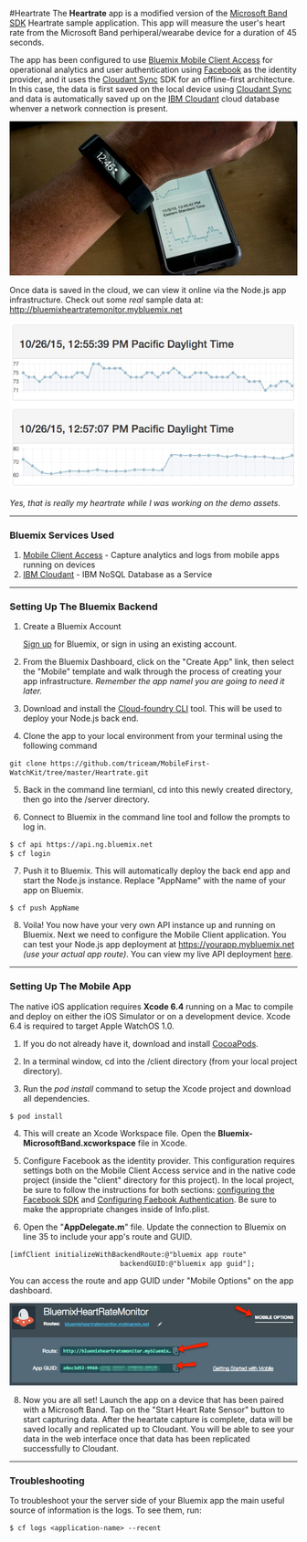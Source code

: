 #Heartrate
The **Heartrate** app is a modified version of the [Microsoft Band SDK](band_sdk) Heartrate sample application.   This app will measure the user's heart rate from the Microsoft Band perhiperal/wearabe device for a duration of 45 seconds.  

The app has been configured to use [Bluemix Mobile Client Access](ama_url) for operational analytics and user authentication using [Facebook](facebook_auth) as the identity provider, and it uses the [Cloudant Sync](cloudant_sync) SDK for an offline-first architecture.  In this case, the data is first saved on the local device using [Cloudant Sync](cloudant_sync) and data is automatically saved  up on the [IBM Cloudant](cloudant) cloud database whenver a network connection is present.

![Microsft Band on wrist with iPhone in Background](./github_content/heartrate.jpg)
 
 Once data is saved in the cloud, we can view it online via the Node.js app infrastructure.  Check out some *real* sample data at: http://bluemixheartratemonitor.mybluemix.net 
 
![Heartrate data displayed on the web](./github_content/heartrate-web.jpg)

*Yes, that is really my heartrate while I was working on the demo assets.*

---

### Bluemix Services Used

1. [Mobile Client Access][ama_url] - Capture analytics and logs from mobile apps running on devices
2. [IBM Cloudant][cloudant] - IBM NoSQL Database as a Service

---

### Setting Up The Bluemix Backend


1. Create a Bluemix Account

    [Sign up][bluemix_signup_url] for Bluemix, or sign in using an existing account.
	
2. From the Bluemix Dashboard, click on the "Create App" link, then select the "Mobile" template and walk through the process of creating your app infrastructure.  *Remember the app namel you are going to need it later.*

3. Download and install the [Cloud-foundry CLI][cloud_foundry_url] tool.  This will be used to deploy your Node.js back end.

4. Clone the app to your local environment from your terminal using the following command

  ```
  git clone https://github.com/triceam/MobileFirst-WatchKit/tree/master/Heartrate.git
  ```

5. Back in the command line termianl, cd into this newly created directory, then go into the /server directory.

6. Connect to Bluemix in the command line tool and follow the prompts to log in.

  ```
  $ cf api https://api.ng.bluemix.net
  $ cf login
  ```

7. Push it to Bluemix. This will automatically deploy the back end app and start the Node.js instance.  Replace "AppName" with the name of your app on Bluemix.

  ```
  $ cf push AppName
  ```
  
8. Voila! You now have your very own API instance up and running on Bluemix.  Next we need to configure the Mobile Client application.  You can test your Node.js app deployment at https://yourapp.mybluemix.net *(use your actual app route)*.  You can view my live API deployment [here](http://bluemixheartratemonitor.mybluemix.net).

---

### Setting Up The Mobile App

The native iOS application requires **Xcode 6.4** running on a Mac to compile and deploy on either the iOS Simulator or on a development device.  Xcode 6.4 is required to target Apple WatchOS 1.0.

1. If you do not already have it, download and install [CocoaPods][cocoapods_url].

2. In a terminal window, cd into the /client directory (from your local project directory).

3. Run the *pod install* command to setup the Xcode project and download all dependencies.

  ```
  $ pod install
  ```

4. This will create an Xcode Workspace file.  Open the **Bluemix-MicrosoftBand.xcworkspace** file in Xcode.
 
5. Configure Facebook as the identity provider.  This configuration requires settings both on the Mobile Client Access service and in the native code project (inside the "client" directory for this project).   In the local project, be sure to follow the instructions for both sections: [configuring the Facebook SDK](facebook_sdk_config) and [Configuring Faebook Authentication](facebook_auth). Be sure to make the appropriate changes inside of Info.plist.

6. Open the "**AppDelegate.m**" file.  Update the connection to Bluemix on line 35 to include your app's route and GUID.   

  ```
  [imfClient initializeWithBackendRoute:@"bluemix app route"
                             backendGUID:@"bluemix app guid"];
  ```
 
  You can access the route and app GUID under "Mobile Options" on the app dashboard.
  
  ![Contacts App on Apple Watch](./github_content/mobile-options.jpg)

8. Now you are all set!  Launch the app on a device that has been paired with a Microsoft Band.  Tap on the "Start Heart Rate Sensor" button to start capturing data.  After the heartate capture is complete, data will be saved locally and replicated up to Cloudant.  You will be able to see your data in the web interface once that data has been replicated successfully to Cloudant.   
 

---

### Troubleshooting

To troubleshoot your the server side of your Bluemix app the main useful source of information is the logs. To see them, run:

  ```
  $ cf logs <application-name> --recent
  ```
  
  
[bluemix_signup_url]: https://ibm.biz/IBM-Bluemix
[bluemix_dashboard_url]: https://ibm.biz/Bluemix-Dashboard
[cloud_foundry_url]: https://github.com/cloudfoundry/cli
[download_node_url]: https://nodejs.org/download/
[cocoapods_url]: https://cocoapods.org/
[ama_url]: https://ibm.biz/Bluemix-AdvancedMobileAccess
[band_sdk]: https://developer.microsoftband.com/
[facebook_auth]: https://www.ng.bluemix.net/docs/services/mobileaccess/security/facebook/t_fb_config.html
[facebook_sdk_config]: https://www.ng.bluemix.net/docs/services/mobileaccess/security/facebook/t_fb_sdkroute.html
[cloudant]: https://ibm.biz/IBM-Cloudant
[cloudant_sync]: http://ibm.biz/CloudantSync